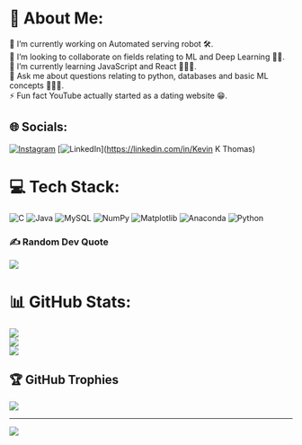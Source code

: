 # 💫 About Me:
🔭 I’m currently working on Automated serving robot 🛠️.<br>👯 I’m looking to collaborate on fields relating to ML and Deep Learning 🤖🧠.<br>🌱 I’m currently learning JavaScript and React 👨🏽‍🎓.<br>💬 Ask me about questions relating to python, databases and basic ML concepts 🧑🏽‍🏫.<br>⚡ Fun fact YouTube actually started as a dating website 😁.<br>


## 🌐 Socials:
[![Instagram](https://img.shields.io/badge/Instagram-%23E4405F.svg?logo=Instagram&logoColor=white)](https://instagram.com/kevinaddis101) [![LinkedIn](https://img.shields.io/badge/LinkedIn-%230077B5.svg?logo=linkedin&logoColor=white)](https://linkedin.com/in/Kevin K Thomas) 


# 💻 Tech Stack:
![C](https://img.shields.io/badge/c-%2300599C.svg?style=for-the-badge&logo=c&logoColor=white) ![Java](https://img.shields.io/badge/java-%23ED8B00.svg?style=for-the-badge&logo=openjdk&logoColor=white) ![MySQL](https://img.shields.io/badge/mysql-%2300000f.svg?style=for-the-badge&logo=mysql&logoColor=white) ![NumPy](https://img.shields.io/badge/numpy-%23013243.svg?style=for-the-badge&logo=numpy&logoColor=white) ![Matplotlib](https://img.shields.io/badge/Matplotlib-%23ffffff.svg?style=for-the-badge&logo=Matplotlib&logoColor=black) ![Anaconda](https://img.shields.io/badge/Anaconda-%2344A833.svg?style=for-the-badge&logo=anaconda&logoColor=white) ![Python](https://img.shields.io/badge/python-3670A0?style=for-the-badge&logo=python&logoColor=ffdd54)

### ✍️ Random Dev Quote
![](https://quotes-github-readme.vercel.app/api?type=vetical&theme=radical)

# 📊 GitHub Stats:
![](https://github-readme-stats.vercel.app/api?username=Kevin-1001&theme=dark&hide_border=false&include_all_commits=false&count_private=false)<br/>
![](https://github-readme-streak-stats.herokuapp.com/?user=Kevin-1001&theme=dark&hide_border=false)<br/>
![](https://github-readme-stats.vercel.app/api/top-langs/?username=Kevin-1001&theme=dark&hide_border=false&include_all_commits=false&count_private=false&layout=compact)

## 🏆 GitHub Trophies
![](https://github-profile-trophy.vercel.app/?username=Kevin-1001&theme=monokai&no-frame=false&no-bg=true&margin-w=4)





---
[![](https://visitcount.itsvg.in/api?id=Kevin-1001&icon=9&color=2)](https://visitcount.itsvg.in)

<!-- Proudly created with GPRM ( https://gprm.itsvg.in ) -->
